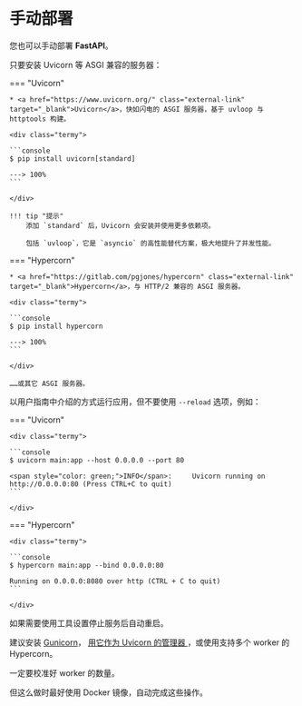 # 手动部署

您也可以手动部署 **FastAPI**。

只要安装 Uvicorn 等 ASGI 兼容的服务器：

=== "Uvicorn"

    * <a href="https://www.uvicorn.org/" class="external-link" target="_blank">Uvicorn</a>，快如闪电的 ASGI 服务器，基于 uvloop 与 httptools 构建。

    <div class="termy">

    ```console
    $ pip install uvicorn[standard]

    ---> 100%
    ```

    </div>

    !!! tip "提示"
        添加 `standard` 后，Uvicorn 会安装并使用更多依赖项。

        包括 `uvloop`，它是 `asyncio` 的高性能替代方案，极大地提升了并发性能。

=== "Hypercorn"

    * <a href="https://gitlab.com/pgjones/hypercorn" class="external-link" target="_blank">Hypercorn</a>，与 HTTP/2 兼容的 ASGI 服务器。

    <div class="termy">

    ```console
    $ pip install hypercorn

    ---> 100%
    ```

    </div>

    ……或其它 ASGI 服务器。

以用户指南中介绍的方式运行应用，但不要使用 `--reload` 选项，例如：

=== "Uvicorn"

    <div class="termy">

    ```console
    $ uvicorn main:app --host 0.0.0.0 --port 80

    <span style="color: green;">INFO</span>:     Uvicorn running on http://0.0.0.0:80 (Press CTRL+C to quit)
    ```

    </div>

=== "Hypercorn"

    <div class="termy">

    ```console
    $ hypercorn main:app --bind 0.0.0.0:80

    Running on 0.0.0.0:8080 over http (CTRL + C to quit)
    ```

    </div>

如果需要使用工具设置停止服务后自动重启。

建议安装 <a href="https://gunicorn.org/" class="external-link" target="_blank">Gunicorn</a>， <a href="https://www.uvicorn.org/#running-with-gunicorn" class="external-link" target="_blank">用它作为 Uvicorn 的管理器 </a>，或使用支持多个 worker 的 Hypercorn。

一定要校准好 worker 的数量。

但这么做时最好使用 Docker 镜像，自动完成这些操作。
